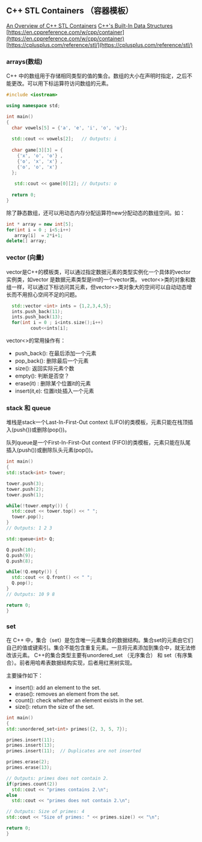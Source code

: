 ## C++ STL Containers （容器模板）
[An Overview of C++ STL Containers](https://embeddedartistry.com/blog/2017/08/02/an-overview-of-c-stl-containers/)
[C++'s Built-In Data Structures](https://www.codecademy.com/learn/c-plus-plus-for-programmers/modules/cpp-built-in-data-structures/cheatsheet)
[https://en.cppreference.com/w/cpp/container](https://en.cppreference.com/w/cpp/container)
[https://cplusplus.com/reference/stl/](https://cplusplus.com/reference/stl/)

### arrays(数组)

C++ 中的数组用于存储相同类型的值的集合。数组的大小在声明时指定，之后不能更改。可以用下标运算符访问数组的元素。
```cpp
#include <iostream>

using namespace std;

int main()
{
  char vowels[5] = {'a', 'e', 'i', 'o', 'u'};
  
  std::cout << vowels[2];	// Outputs: i
 
  char game[3][3] = {
    {'x', 'o', 'o'} , 
    {'o', 'x', 'x'} , 
    {'o', 'o', 'x'}  
  };
  
   std::cout << game[0][2];	// Outputs: o
  
  return 0;
}
```
除了静态数组，还可以用动态内存分配运算符new分配动态的数组空间。如：
```cpp
int * array = new int[5]; 
for(int i = 0 ; i<5;i++)
   array[i]  = 2*i+1;
delete[] array;
```
### vector (向量)

vector是C++的模板类，可以通过指定数据元素的类型实例化一个具体的vector实例类，如vector<int> 是数据元素类型是int的一个vector类。
vector<>类的对象和数组一样，可以通过下标访问其元素，但vector<>类对象大的空间可以自动动态增长而不用担心空间不足的问题。
```cpp
  std::vector <int> ints = {1,2,3,4,5};
  ints.push_back(11);
  ints.push_back(13);
  for(int i = 0 ; i<ints.size();i++)
         cout<<ints[i];
```
vector<>的常用操作有：
  - push_back(): 在最后添加一个元素
  - pop_back(): 删除最后一个元素
  - size(): 返回实际元素个数
  - empty(): 判断是否空？
  - erase(it) : 删除某个位置it的元素
  - insert(it,e): 位置it处插入一个元素
  
### stack 和 queue
  堆栈是stack一个Last-In-First-Out context (LIFO)的类模板，元素只能在栈顶插入(push())或删除(pop())。
  
  队列queue是一个First-In-First-Out context (FIFO)的类模板，元素只能在队尾插入(push())或删除队头元素(pop())。
  
  ```cpp
  int main()
{
  std::stack<int> tower;
  
  tower.push(3);
  tower.push(2);
  tower.push(1);
  
  while(!tower.empty()) {
    std::cout << tower.top() << " ";
    tower.pop();
  }
  // Outputs: 1 2 3
  
  std::queue<int> Q;

  Q.push(10);
  Q.push(9);
  Q.push(8);
  
  while(!Q.empty()) {
    std::cout << Q.front() << " ";
    Q.pop();
  }
  // Outputs: 10 9 8

  return 0;
}
```
  
### set
  在 C++ 中，集合（set）是包含唯一元素集合的数据结构。集合set的元素由它们自己的值或键索引。集合不能包含重复元素。一旦将元素添加到集合中，就无法修改该元素。
  C++的集合类型主要有unordered_set （无序集合） 和 set（有序集合）。前者用哈希表数据结构实现，后者用红黑树实现。
  
  主要操作如下：
  - insert(): add an element to the set.
  - erase(): removes an element from the set.
  - count(): check whether an element exists in the set.
  - size(): return the size of the set.
  
  ```cpp
  int main()
{
  std::unordered_set<int> primes({2, 3, 5, 7});
  
  primes.insert(11);
  primes.insert(13);
  primes.insert(11);  // Duplicates are not inserted
  
  primes.erase(2);
  primes.erase(13);
  
  // Outputs: primes does not contain 2.
  if(primes.count(2))
    std::cout << "primes contains 2.\n";
  else
    std::cout << "primes does not contain 2.\n";
  
  // Outputs: Size of primes: 4
  std::cout << "Size of primes: " << primes.size() << "\n";
  
  return 0;
}
  ```
  
  
